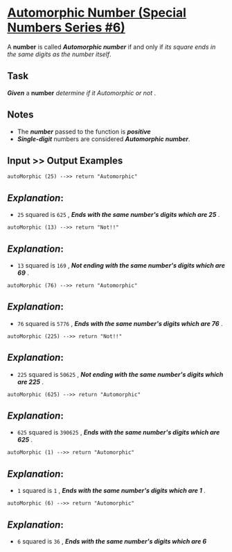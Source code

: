 # [Automorphic Number (Special Numbers Series #6)](https://www.codewars.com/kata/automorphic-number-special-numbers-series-number-6 "https://www.codewars.com/kata/5a58d889880385c2f40000aa")

A **number** is called **_Automorphic number_** if and only if *its square ends in the same digits as the number itself*.

## Task

**_Given_** a **number** *determine if it Automorphic or not* .

## Notes 

* The **_number_** passed to the function is **_positive_** 
* **_Single-digit_** numbers are considered **_Automorphic number_**.

## Input >> Output Examples 

```
autoMorphic (25) -->> return "Automorphic" 
```

## **_Explanation_**:

* `25` squared is `625` , **_Ends with the same number's digits which are 25_** .

```
autoMorphic (13) -->> return "Not!!"
```

## **_Explanation_**:

* `13` squared is `169` , **_Not ending with the same number's digits which are 69_** .

```
autoMorphic (76) -->> return "Automorphic"
```

## **_Explanation_**:

* `76` squared is `5776` , **_Ends with the same number's digits which are 76_** .

```
autoMorphic (225) -->> return "Not!!"
```

## **_Explanation_**:

* `225` squared is `50625` , **_Not ending with the same number's digits which are 225_** .

```
autoMorphic (625) -->> return "Automorphic"
```

## **_Explanation_**:

* `625` squared is `390625` , **_Ends with the same number's digits which are 625_** .

```
autoMorphic (1) -->> return "Automorphic"
```

## **_Explanation_**:

* `1` squared is `1` , **_Ends with the same number's digits which are 1_** .

```
autoMorphic (6) -->> return "Automorphic"
```

## **_Explanation_**:

* `6` squared is `36` , **_Ends with the same number's digits which are 6_** 